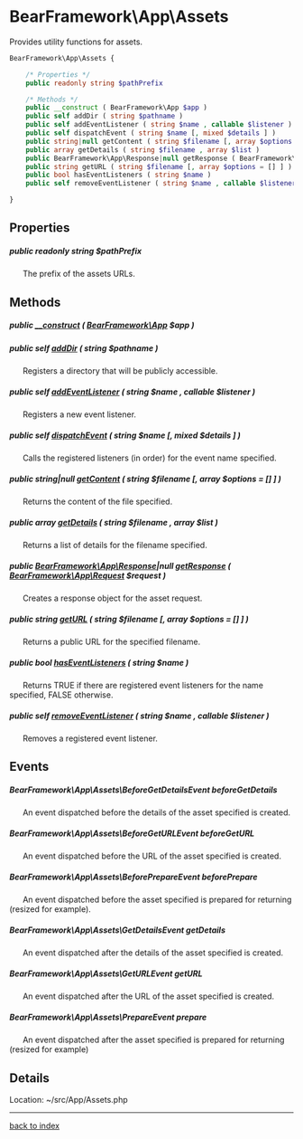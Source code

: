 # BearFramework\App\Assets

Provides utility functions for assets.

```php
BearFramework\App\Assets {

	/* Properties */
	public readonly string $pathPrefix

	/* Methods */
	public __construct ( BearFramework\App $app )
	public self addDir ( string $pathname )
	public self addEventListener ( string $name , callable $listener )
	public self dispatchEvent ( string $name [, mixed $details ] )
	public string|null getContent ( string $filename [, array $options = [] ] )
	public array getDetails ( string $filename , array $list )
	public BearFramework\App\Response|null getResponse ( BearFramework\App\Request $request )
	public string getURL ( string $filename [, array $options = [] ] )
	public bool hasEventListeners ( string $name )
	public self removeEventListener ( string $name , callable $listener )

}
```

## Properties

##### public readonly string $pathPrefix

&nbsp;&nbsp;&nbsp;&nbsp;&nbsp;&nbsp;The prefix of the assets URLs.

## Methods

##### public [__construct](bearframework.app.assets.__construct.method.md) ( [BearFramework\App](bearframework.app.class.md) $app )

##### public self [addDir](bearframework.app.assets.adddir.method.md) ( string $pathname )

&nbsp;&nbsp;&nbsp;&nbsp;&nbsp;&nbsp;Registers a directory that will be publicly accessible.

##### public self [addEventListener](bearframework.app.assets.addeventlistener.method.md) ( string $name , callable $listener )

&nbsp;&nbsp;&nbsp;&nbsp;&nbsp;&nbsp;Registers a new event listener.

##### public self [dispatchEvent](bearframework.app.assets.dispatchevent.method.md) ( string $name [, mixed $details ] )

&nbsp;&nbsp;&nbsp;&nbsp;&nbsp;&nbsp;Calls the registered listeners (in order) for the event name specified.

##### public string|null [getContent](bearframework.app.assets.getcontent.method.md) ( string $filename [, array $options = [] ] )

&nbsp;&nbsp;&nbsp;&nbsp;&nbsp;&nbsp;Returns the content of the file specified.

##### public array [getDetails](bearframework.app.assets.getdetails.method.md) ( string $filename , array $list )

&nbsp;&nbsp;&nbsp;&nbsp;&nbsp;&nbsp;Returns a list of details for the filename specified.

##### public [BearFramework\App\Response](bearframework.app.response.class.md)|null [getResponse](bearframework.app.assets.getresponse.method.md) ( [BearFramework\App\Request](bearframework.app.request.class.md) $request )

&nbsp;&nbsp;&nbsp;&nbsp;&nbsp;&nbsp;Creates a response object for the asset request.

##### public string [getURL](bearframework.app.assets.geturl.method.md) ( string $filename [, array $options = [] ] )

&nbsp;&nbsp;&nbsp;&nbsp;&nbsp;&nbsp;Returns a public URL for the specified filename.

##### public bool [hasEventListeners](bearframework.app.assets.haseventlisteners.method.md) ( string $name )

&nbsp;&nbsp;&nbsp;&nbsp;&nbsp;&nbsp;Returns TRUE if there are registered event listeners for the name specified, FALSE otherwise.

##### public self [removeEventListener](bearframework.app.assets.removeeventlistener.method.md) ( string $name , callable $listener )

&nbsp;&nbsp;&nbsp;&nbsp;&nbsp;&nbsp;Removes a registered event listener.

## Events

##### BearFramework\App\Assets\BeforeGetDetailsEvent beforeGetDetails

&nbsp;&nbsp;&nbsp;&nbsp;&nbsp;&nbsp;An event dispatched before the details of the asset specified is created.

##### BearFramework\App\Assets\BeforeGetURLEvent beforeGetURL

&nbsp;&nbsp;&nbsp;&nbsp;&nbsp;&nbsp;An event dispatched before the URL of the asset specified is created.

##### BearFramework\App\Assets\BeforePrepareEvent beforePrepare

&nbsp;&nbsp;&nbsp;&nbsp;&nbsp;&nbsp;An event dispatched before the asset specified is prepared for returning (resized for example).

##### BearFramework\App\Assets\GetDetailsEvent getDetails

&nbsp;&nbsp;&nbsp;&nbsp;&nbsp;&nbsp;An event dispatched after the details of the asset specified is created.

##### BearFramework\App\Assets\GetURLEvent getURL

&nbsp;&nbsp;&nbsp;&nbsp;&nbsp;&nbsp;An event dispatched after the URL of the asset specified is created.

##### BearFramework\App\Assets\PrepareEvent prepare

&nbsp;&nbsp;&nbsp;&nbsp;&nbsp;&nbsp;An event dispatched after the asset specified is prepared for returning (resized for example)

## Details

Location: ~/src/App/Assets.php

---

[back to index](index.md)

